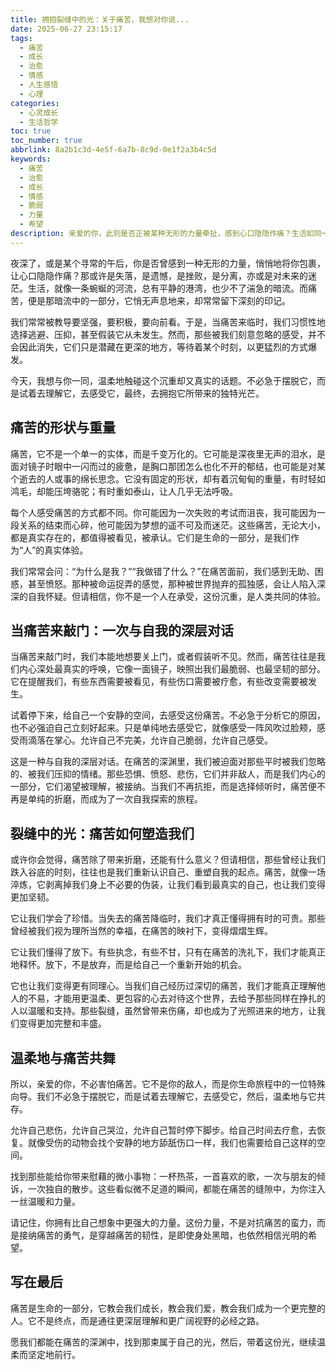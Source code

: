 ```yaml
---
title: 拥抱裂缝中的光：关于痛苦，我想对你说...
date: 2025-06-27 23:15:17
tags:
  - 痛苦
  - 成长
  - 治愈
  - 情感
  - 人生感悟
  - 心理
categories:
  - 心灵成长
  - 生活哲学
toc: true
toc_number: true
abbrlink: 8a2b1c3d-4e5f-6a7b-8c9d-0e1f2a3b4c5d
keywords:
  - 痛苦
  - 治愈
  - 成长
  - 情感
  - 脆弱
  - 力量
  - 希望
description: 亲爱的你，此刻是否正被某种无形的力量牵扯，感到心口隐隐作痛？生活如同一条蜿蜒的河流，总有平静的港湾，也少不了湍急的暗流。痛苦，便是那暗流中的一部分，它悄无声息地来，却常常留下深刻的印记。今天，我想与你一同，温柔地触碰这个沉重却又真实的话题，去理解它，去感受它，最终，去拥抱它所带来的独特光芒。
---
```


夜深了，或是某个寻常的午后，你是否曾感到一种无形的力量，悄悄地将你包裹，让心口隐隐作痛？那或许是失落，是遗憾，是挫败，是分离，亦或是对未来的迷茫。生活，就像一条蜿蜒的河流，总有平静的港湾，也少不了湍急的暗流。而痛苦，便是那暗流中的一部分，它悄无声息地来，却常常留下深刻的印记。

我们常常被教导要坚强，要积极，要向前看。于是，当痛苦来临时，我们习惯性地选择逃避、压抑，甚至假装它从未发生。然而，那些被我们刻意忽略的感受，并不会因此消失，它们只是潜藏在更深的地方，等待着某个时刻，以更猛烈的方式爆发。

今天，我想与你一同，温柔地触碰这个沉重却又真实的话题。不必急于摆脱它，而是试着去理解它，去感受它，最终，去拥抱它所带来的独特光芒。

## 痛苦的形状与重量

痛苦，它不是一个单一的实体，而是千变万化的。它可能是深夜里无声的泪水，是面对镜子时眼中一闪而过的疲惫，是胸口那团怎么也化不开的郁结，也可能是对某个逝去的人或事的绵长思念。它没有固定的形状，却有着沉甸甸的重量，有时轻如鸿毛，却能压垮骆驼；有时重如泰山，让人几乎无法呼吸。

每个人感受痛苦的方式都不同。你可能因为一次失败的考试而沮丧，我可能因为一段关系的结束而心碎，他可能因为梦想的遥不可及而迷茫。这些痛苦，无论大小，都是真实存在的，都值得被看见，被承认。它们是生命的一部分，是我们作为“人”的真实体验。

我们常常会问：“为什么是我？”“我做错了什么？”在痛苦面前，我们感到无助、困惑，甚至愤怒。那种被命运捉弄的感觉，那种被世界抛弃的孤独感，会让人陷入深深的自我怀疑。但请相信，你不是一个人在承受，这份沉重，是人类共同的体验。

## 当痛苦来敲门：一次与自我的深层对话

当痛苦来敲门时，我们本能地想要关上门，或者假装听不见。然而，痛苦往往是我们内心深处最真实的呼唤，它像一面镜子，映照出我们最脆弱、也最坚韧的部分。它在提醒我们，有些东西需要被看见，有些伤口需要被疗愈，有些改变需要被发生。

试着停下来，给自己一个安静的空间，去感受这份痛苦。不必急于分析它的原因，也不必强迫自己立刻好起来。只是单纯地去感受它，就像感受一阵风吹过脸颊，感受雨滴落在掌心。允许自己不完美，允许自己脆弱，允许自己感受。

这是一种与自我的深层对话。在痛苦的深渊里，我们被迫面对那些平时被我们忽略的、被我们压抑的情绪。那些恐惧、愤怒、悲伤，它们并非敌人，而是我们内心的一部分，它们渴望被理解，被接纳。当我们不再抗拒，而是选择倾听时，痛苦便不再是单纯的折磨，而成为了一次自我探索的旅程。

## 裂缝中的光：痛苦如何塑造我们

或许你会觉得，痛苦除了带来折磨，还能有什么意义？但请相信，那些曾经让我们跌入谷底的时刻，往往也是我们重新认识自己、重塑自我的起点。痛苦，就像一场淬炼，它剥离掉我们身上不必要的伪装，让我们看到最真实的自己，也让我们变得更加坚韧。

它让我们学会了珍惜。当失去的痛苦降临时，我们才真正懂得拥有时的可贵。那些曾经被我们视为理所当然的幸福，在痛苦的映衬下，变得熠熠生辉。

它让我们懂得了放下。有些执念，有些不甘，只有在痛苦的洗礼下，我们才能真正地释怀。放下，不是放弃，而是给自己一个重新开始的机会。

它也让我们变得更有同理心。当我们自己经历过深切的痛苦，我们才能真正理解他人的不易，才能用更温柔、更包容的心去对待这个世界，去给予那些同样在挣扎的人以温暖和支持。那些裂缝，虽然曾带来伤痛，却也成为了光照进来的地方，让我们变得更加完整和丰盛。

## 温柔地与痛苦共舞

所以，亲爱的你，不必害怕痛苦。它不是你的敌人，而是你生命旅程中的一位特殊向导。我们不必急于摆脱它，而是试着去理解它，去感受它，然后，温柔地与它共存。

允许自己悲伤，允许自己哭泣，允许自己暂时停下脚步。给自己时间去疗愈，去恢复。就像受伤的动物会找个安静的地方舔舐伤口一样，我们也需要给自己这样的空间。

找到那些能给你带来慰藉的微小事物：一杯热茶，一首喜欢的歌，一次与朋友的倾诉，一次独自的散步。这些看似微不足道的瞬间，都能在痛苦的缝隙中，为你注入一丝温暖和力量。

请记住，你拥有比自己想象中更强大的力量。这份力量，不是对抗痛苦的蛮力，而是接纳痛苦的勇气，是穿越痛苦的韧性，是即使身处黑暗，也依然相信光明的希望。

## 写在最后

痛苦是生命的一部分，它教会我们成长，教会我们爱，教会我们成为一个更完整的人。它不是终点，而是通往更深层理解和更广阔视野的必经之路。

愿我们都能在痛苦的深渊中，找到那束属于自己的光，然后，带着这份光，继续温柔而坚定地前行。